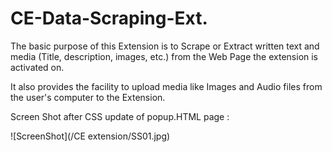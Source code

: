 # CE-Data-Scraping-Ext.

The basic purpose of this Extension is to Scrape or Extract written text and media (Title, description, images, etc.) from the Web Page the extension is activated on. 

It also provides the facility to upload media like Images and Audio files from the user's computer to the Extension.

Screen Shot after CSS update of popup.HTML page :

![ScreenShot](/CE extension/SS01.jpg)
